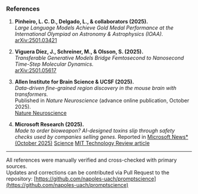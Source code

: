### References

1. **Pinheiro, L. C. D., Delgado, L., & collaborators (2025).**  
   *Large Language Models Achieve Gold Medal Performance at the International Olympiad on Astronomy & Astrophysics (IOAA).*  
   [arXiv:2501.03421](https://arxiv.org/abs/2501.03421)

2. **Viguera Díez, J., Schreiner, M., & Olsson, S. (2025).**  
   *Transferable Generative Models Bridge Femtosecond to Nanosecond Time-Step Molecular Dynamics.*  
   [arXiv:2501.05617](https://arxiv.org/abs/2501.05617)

3. **Allen Institute for Brain Science & UCSF (2025).**  
   *Data-driven fine-grained region discovery in the mouse brain with transformers.*  
   Published in *Nature Neuroscience* (advance online publication, October 2025).  
   [Nature Neuroscience](https://www.nature.com/articles/)

4. **Microsoft Research (2025).**  
   *Made to order bioweapon? AI-designed toxins slip through safety checks used by companies selling genes.* 
   Reported in [Microsoft News* (October 2025)](https://news.microsoft.com/signal/articles/researchers-find-and-help-fix-a-hidden-biosecurity-threat/)
   [Science](https://www.science.org/doi/10.1126/science.adu8578)
   [MIT Technology Review article](https://www.technologyreview.com/)

---

All references were manually verified and cross-checked with primary sources.  
Updates and corrections can be contributed via Pull Request to the repository:
[https://github.com/napoles-uach/promptscience](https://github.com/napoles-uach/promptscience)
